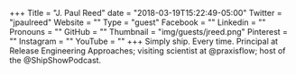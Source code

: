 +++
Title = "J. Paul Reed"
date = "2018-03-19T15:22:49-05:00"
Twitter = "jpaulreed"
Website = ""
Type = "guest"
Facebook = ""
Linkedin = ""
Pronouns = ""
GitHub = ""
Thumbnail = "img/guests/jreed.png"
Pinterest = ""
Instagram = ""
YouTube = ""
+++
Simply ship. Every time. Principal at Release Engineering Approaches; visiting scientist at @praxisflow; host of the @ShipShowPodcast.
